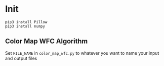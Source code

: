 # Init
```
pip3 install Pillow
pip3 install numpy
```

## Color Map WFC Algorithm
Set `FILE_NAME` in `color_map_wfc.py` to whatever you want to name your input and output files